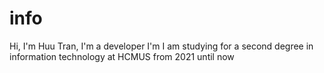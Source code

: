 # info
Hi, I'm Huu Tran, I'm a developer
I'm I am studying for a second degree in information technology at HCMUS from 2021 until now
